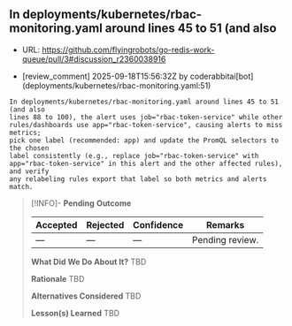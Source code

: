 ## In deployments/kubernetes/rbac-monitoring.yaml around lines 45 to 51 (and also

- URL: https://github.com/flyingrobots/go-redis-work-queue/pull/3#discussion_r2360038916

- [review_comment] 2025-09-18T15:56:32Z by coderabbitai[bot] (deployments/kubernetes/rbac-monitoring.yaml:51)

```text
In deployments/kubernetes/rbac-monitoring.yaml around lines 45 to 51 (and also
lines 88 to 100), the alert uses job="rbac-token-service" while other
rules/dashboards use app="rbac-token-service", causing alerts to miss metrics;
pick one label (recommended: app) and update the PromQL selectors to the chosen
label consistently (e.g., replace job="rbac-token-service" with
app="rbac-token-service" in this alert and the other affected rules), and verify
any relabeling rules export that label so both metrics and alerts match.
```

> [!INFO]- **Pending**
> **Outcome**
> 
> | Accepted | Rejected | Confidence | Remarks |
> |----------|----------|------------|---------|
> | — | — | — | Pending review. |
>
> **What Did We Do About It?**
> TBD
>
> **Rationale**
> TBD
>
> **Alternatives Considered**
> TBD
>
> **Lesson(s) Learned**
> TBD
